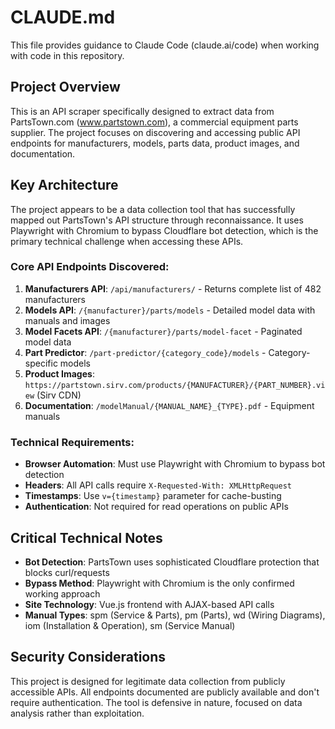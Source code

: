 # CLAUDE.md

This file provides guidance to Claude Code (claude.ai/code) when working with code in this repository.

## Project Overview

This is an API scraper specifically designed to extract data from PartsTown.com (www.partstown.com), a commercial equipment parts supplier. The project focuses on discovering and accessing public API endpoints for manufacturers, models, parts data, product images, and documentation.

## Key Architecture

The project appears to be a data collection tool that has successfully mapped out PartsTown's API structure through reconnaissance. It uses Playwright with Chromium to bypass Cloudflare bot detection, which is the primary technical challenge when accessing these APIs.

### Core API Endpoints Discovered:

1. **Manufacturers API**: `/api/manufacturers/` - Returns complete list of 482 manufacturers
2. **Models API**: `/{manufacturer}/parts/models` - Detailed model data with manuals and images
3. **Model Facets API**: `/{manufacturer}/parts/model-facet` - Paginated model data
4. **Part Predictor**: `/part-predictor/{category_code}/models` - Category-specific models
5. **Product Images**: `https://partstown.sirv.com/products/{MANUFACTURER}/{PART_NUMBER}.view` (Sirv CDN)
6. **Documentation**: `/modelManual/{MANUAL_NAME}_{TYPE}.pdf` - Equipment manuals

### Technical Requirements:

- **Browser Automation**: Must use Playwright with Chromium to bypass bot detection
- **Headers**: All API calls require `X-Requested-With: XMLHttpRequest`
- **Timestamps**: Use `v={timestamp}` parameter for cache-busting
- **Authentication**: Not required for read operations on public APIs

## Critical Technical Notes

- **Bot Detection**: PartsTown uses sophisticated Cloudflare protection that blocks curl/requests
- **Bypass Method**: Playwright with Chromium is the only confirmed working approach
- **Site Technology**: Vue.js frontend with AJAX-based API calls
- **Manual Types**: spm (Service & Parts), pm (Parts), wd (Wiring Diagrams), iom (Installation & Operation), sm (Service Manual)

## Security Considerations

This project is designed for legitimate data collection from publicly accessible APIs. All endpoints documented are publicly available and don't require authentication. The tool is defensive in nature, focused on data analysis rather than exploitation.